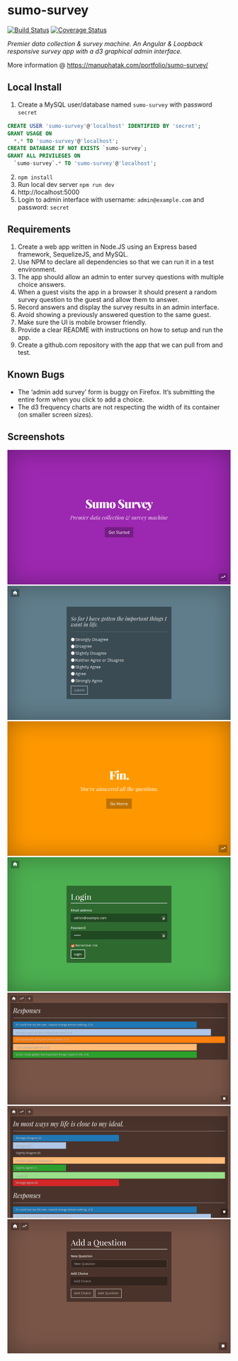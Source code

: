 # sumo-survey
[![Build Status][travis-image]][travis-url]
[![Coverage Status][coverage-image]][coverage-url]

*Premier data collection & survey machine. An Angular & Loopback responsive survey app with a d3 graphical admin interface.*

More information @ https://manuphatak.com/portfolio/sumo-survey/

## Local Install

1. Create a MySQL user/database named `sumo-survey` with password `secret`
  ```sql
  CREATE USER 'sumo-survey'@'localhost' IDENTIFIED BY 'secret';
  GRANT USAGE ON
    *.* TO 'sumo-survey'@'localhost';
  CREATE DATABASE IF NOT EXISTS `sumo-survey`;
  GRANT ALL PRIVILEGES ON
    `sumo-survey`.* TO 'sumo-survey'@'localhost';
  ```
2. `npm install`
3. Run local dev server `npm run dev`
4. http://localhost:5000
5. Login to admin interface with username: `admin@example.com` and password: `secret`

## Requirements
1. Create a web app written in Node.JS using an Express based framework, SequelizeJS, and MySQL.
1. Use NPM to declare all dependencies so that we can run it in a test environment.
1. The app should allow an admin to enter survey questions with multiple choice answers.
1. When a guest visits the app in a browser it should present a random survey question to the guest and allow them to answer.
1. Record answers and display the survey results in an admin interface.
1. Avoid showing a previously answered question to the same guest.
1. Make sure the UI is mobile browser friendly.
1. Provide a clear README with instructions on how to setup and run the app.
1. Create a github.com repository with the app that we can pull from and test.

## Known Bugs

* The ‘admin add survey’ form is buggy on Firefox. It’s submitting the entire form when you click to add a choice.
* The d3 frequency charts are not respecting the width of its container (on smaller screen sizes).

## Screenshots

![Home][screen-home]
![Survey][screen-survey]
![Fin][screen-fin]
![Login][screen-login]
![Admin Questions][screen-admin-questions]
![Admin Choices][screen-admin-choices]
![Admin Add][screen-admin-add]

[travis-image]: https://travis-ci.org/bionikspoon/sumo-survey.svg?branch=master
[travis-url]: https://travis-ci.org/bionikspoon/sumo-survey

[coverage-image]: https://coveralls.io/repos/github/bionikspoon/sumo-survey/badge.svg?branch=master
[coverage-url]: https://coveralls.io/github/bionikspoon/sumo-survey?branch=master

[screen-home]: docs/screenshots/10-home.png
[screen-survey]: docs/screenshots/20-survey.png
[screen-fin]: docs/screenshots/30-fin.png
[screen-login]: docs/screenshots/40-login.png
[screen-admin-questions]: docs/screenshots/50-admin-questions.png
[screen-admin-choices]: docs/screenshots/60-admin-choices.png
[screen-admin-add]: docs/screenshots/70-admin-add.png
